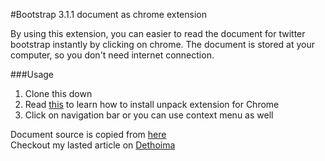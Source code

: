 #Bootstrap 3.1.1 document as chrome extension

By using this extension, you can easier to read the document for twitter bootstrap  instantly by clicking on chrome. The document is stored at your computer, so you don't need internet connection.

###Usage
1. Clone this down
2. Read [this](http://developer.chrome.com/extensions/getstarted#unpacked) to learn how to install unpack extension for Chrome
3. Click on navigation bar or you can use context menu as well

Document source is copied from [here](https://github.com/bachvtuan/bootstrap3.1.1-offline)  
Checkout my lasted article on [Dethoima](http://dethoima.com)